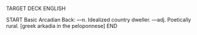 TARGET DECK
ENGLISH

START
Basic
Arcadian
Back: —n. Idealized country dweller. —adj. Poetically rural. [greek arkadia in the peloponnese]
END
